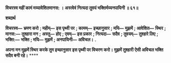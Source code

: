 **विचरस्व महीं कामं मय्यावेशितमानस: ।** **अस्त्वेवं नित्यदा तुवयं भक्तिर्मय्यनपायिनी ॥ ६१॥** 

**शब्दार्थ** 

**विचरस्व—** **भ्रमण करो** **; महीम्—** **इस पृथ्वी पर** **; कामम्—** **इच्छानुसार** **; मयि—** **मुझमें** **; आवेशित—** **स्थिर** **; मानस:—** **तुश्हारा मन** **;** **अस्तु—** **होए** **; एवम्—** **इस प्रकार** **; नित्यदा—** **सदैव** **; तुवयम्—** **तुश्हारे लिए** **; भक्ति:—** **भक्ति** **; मयि—** **मुझमें** **; अनपायिनी—** **अविचल।** **.** 

**अपना मन मुझमें स्थिर करके तुम इच्छानुसार इस पृथ्वी पर विचरण करो। मुझमें तुश्हारी** **ऐसी अविचल भक्ति सदैव बनी रहे।** **** 
